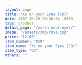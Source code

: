 ```yaml
---
layout: page
title: "Xs on your Eyes [CD]"
date: 2007-10-20 20:30:54 -0500
tags: product
detail_page: "/xs-on-your-eyes/"
image: "/assets/img/xoye.jpg"
price: "12.00"
item_number: "010"
item_name: "Xs on your Eyes [CD]"
item_type: "CD"
others: ""
---
```

